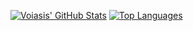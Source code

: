 [![Voiasis' GitHub Stats](https://github-readme-stats.vercel.app/api?username=Voiasis&theme=tokyonight)](https://github.com/anuraghazra/github-readme-stats)
[![Top Languages](https://github-readme-stats.vercel.app/api/top-langs/?username=Voiasis&layout=compact&theme=tokyonight)](https://github.com/anuraghazra/github-readme-stats)

